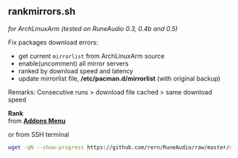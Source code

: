 rankmirrors.sh
---
_for ArchLinuxArm (tested on RuneAudio 0.3, 0.4b and 0.5)_  
  
Fix packages download errors:  
- get current `mirrorlist` from ArchLinuxArm source
- enable(uncomment) all mirror servers
- ranked by download speed and latency
- update mirrorlist file, **/etc/pacman.d/mirrorlist** (with original backup)

Remarks: Consecutive runs > download file cached > same download speed

**Rank**  
from [**Addons Menu**](https://github.com/rern/RuneAudio_Addons)  

or from SSH terminal
```sh
wget -qN --show-progress https://github.com/rern/RuneAudio/raw/master/rankmirrors/rankmirrors.sh -P /usr/local/bin; chmod +x /usr/local/bin/rankmirrors.sh; rankmirrors.sh
```
